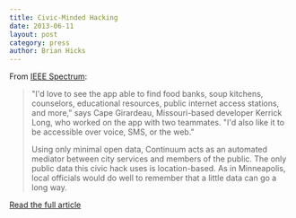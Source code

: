 ```yaml
---
title: Civic-Minded Hacking
date: 2013-06-11
layout: post
category: press
author: Brian Hicks
---
```

From [IEEE Spectrum](http://spectrum.ieee.org/):

> "I'd love to see the app able to find food banks, soup kitchens, counselors,
> educational resources, public internet access stations, and more," says Cape
> Girardeau, Missouri-based developer Kerrick Long, who worked on the app with
> two teammates. "I'd also like it to be accessible over voice, SMS, or the
> web."
>
> Using only minimal open data, Continuum acts as an automated mediator between
> city services and members of the public. The only public data this civic hack
> uses is location-based. As in Minneapolis, local officials would do well to
> remember that a little data can go a long way.

[Read the full article](http://spectrum.ieee.org/tech-talk/geek-life/hands-on/civicminded-hacking)
